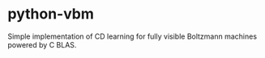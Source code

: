 # python-vbm
 Simple implementation of CD learning for fully visible Boltzmann machines powered by C BLAS.